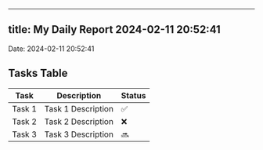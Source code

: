 
---
title: My Daily Report 2024-02-11 20:52:41
---

Date: 2024-02-11 20:52:41

## Tasks Table

| Task | Description | Status |
|------|-------------|--------|
| Task 1 | Task 1 Description | ✅ |
| Task 2 | Task 2 Description | ❌ |
| Task 3 | Task 3 Description | 🔜 |
